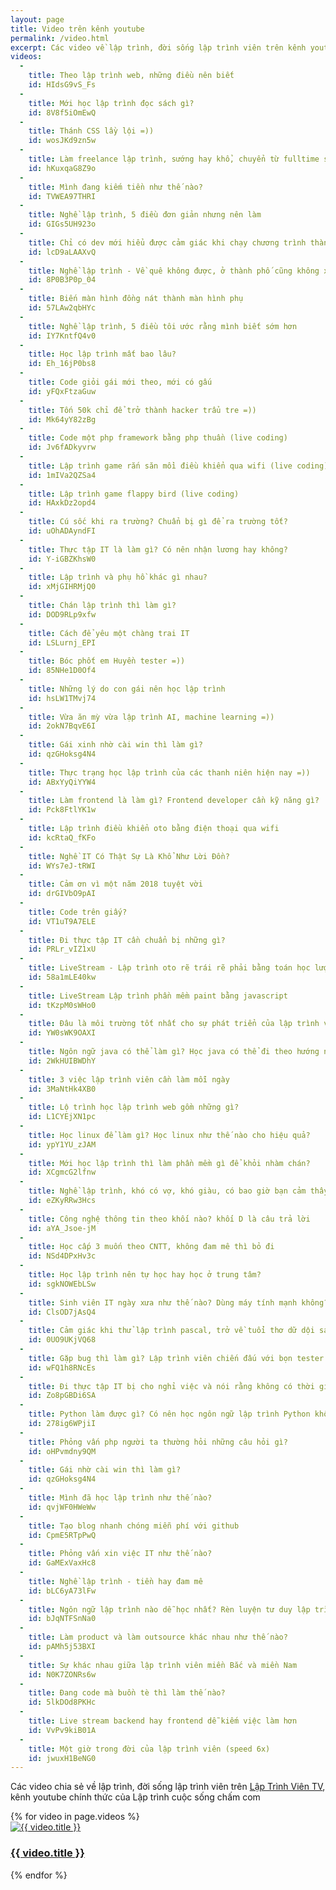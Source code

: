 ```yaml
---
layout: page
title: Video trên kênh youtube
permalink: /video.html
excerpt: Các video về lập trình, đời sống lập trình viên trên kênh youtube chính thức của Lập trình cuộc sống chấm com
videos:
  -
    title: Theo lập trình web, những điều nên biết
    id: HIdsG9vS_Fs
  -
    title: Mới học lập trình đọc sách gì?
    id: 8V8f5iOmEwQ
  -
    title: Thánh CSS lầy lội =))
    id: wosJKd9zn5w
  -
    title: Làm freelance lập trình, sướng hay khổ, chuyển từ fulltime sang freelance như thế nào?
    id: hKuxqaG8Z9o
  -
    title: Mình đang kiếm tiền như thế nào?
    id: TVWEA97THRI
  -
    title: Nghề lập trình, 5 điều đơn giản nhưng nên làm
    id: GIGs5UH923o
  -
    title: Chỉ có dev mới hiểu được cảm giác khi chạy chương trình thành công
    id: lcD9aLAAXvQ
  -
    title: Nghề lập trình - Về quê không được, ở thành phố cũng không xong
    id: 8P0B3P0p_04
  -
    title: Biến màn hình đồng nát thành màn hình phụ
    id: 57LAw2qbHYc
  -
    title: Nghề lập trình, 5 điều tôi ước rằng mình biết sớm hơn
    id: IY7KntfQ4v0
  -
    title: Học lập trình mất bao lâu?
    id: Eh_16jP0bs8
  -
    title: Code giỏi gái mới theo, mới có gấu
    id: yFQxFtzaGuw
  -
    title: Tốn 50k chỉ để trở thành hacker trẩu tre =))
    id: Mk64yY82zBg
  -
    title: Code một php framework bằng php thuần (live coding)
    id: Jv6fADkyvrw
  -
    title: Lập trình game rắn săn mồi điều khiển qua wifi (live coding)
    id: 1mIVa2QZSa4
  -
    title: Lập trình game flappy bird (live coding)
    id: HAxkDz2opd4
  -
    title: Cú sốc khi ra trường? Chuẩn bị gì để ra trường tốt?
    id: uOhADAyndFI
  -
    title: Thực tập IT là làm gì? Có nên nhận lương hay không?
    id: Y-iGBZKhsW0
  -
    title: Lập trình và phụ hồ khác gì nhau?
    id: xMjGIHRMjQ0
  -
    title: Chán lập trình thì làm gì?
    id: DOD9RLp9xfw
  -
    title: Cách để yêu một chàng trai IT
    id: LSLurnj_EPI
  -
    title: Bóc phốt em Huyền tester =))
    id: 85NHe1D0Of4
  -
    title: Những lý do con gái nên học lập trình
    id: hsLW1TMvj74
  -
    title: Vừa ăn mỳ vừa lập trình AI, machine learning =))
    id: 2okN7BqvE6I
  -
    title: Gái xinh nhờ cài win thì làm gì?
    id: qzGHoksg4N4
  -
    title: Thực trạng học lập trình của các thanh niên hiện nay =))
    id: ABxYyQiYYW4
  -
    title: Làm frontend là làm gì? Frontend developer cần kỹ năng gì?
    id: Pck8FtlYK1w
  -
    title: Lập trình điều khiển oto bằng điện thoại qua wifi
    id: kcRtaQ_fKFo
  -
    title: Nghề IT Có Thật Sự Là Khổ Như Lời Đồn?
    id: WYs7eJ-tRWI
  -
    title: Cảm ơn vì một năm 2018 tuyệt vời
    id: drGIVbO9pAI
  - 
    title: Code trên giấy?
    id: VT1uT9A7ELE
  -
    title: Đi thực tập IT cần chuẩn bị những gì?
    id: PRLr_vIZ1xU
  -
    title: LiveStream - Lập trình oto rẽ trái rẽ phải bằng toán học lượng giác
    id: 58a1mLE40kw
  -
    title: LiveStream Lập trình phần mềm paint bằng javascript
    id: tKzpM0sWHo0
  -
    title: Đâu là môi trường tốt nhất cho sự phát triển của lập trình viên?
    id: YW0sWK9OAXI
  -
    title: Ngôn ngữ java có thể làm gì? Học java có thể đi theo hướng nào?
    id: 2WkHUIBWDhY
  -
    title: 3 việc lập trình viên cần làm mỗi ngày
    id: 3MaNtHk4XB0
  -
    title: Lộ trình học lập trình web gồm những gì?
    id: L1CYEjXN1pc
  -
    title: Học linux để làm gì? Học linux như thế nào cho hiệu quả?
    id: ypY1YU_zJAM
  -
    title: Mới học lập trình thì làm phần mềm gì để khỏi nhàm chán?
    id: XCgmcG2lfnw
  -
    title: Nghề lập trình, khó có vợ, khó giàu, có bao giờ bạn cảm thấy chán nản
    id: eZKyRRw3Hcs
  -
    title: Công nghệ thông tin theo khối nào? khối D là câu trả lời
    id: aYA_Jsoe-jM
  -
    title: Học cấp 3 muốn theo CNTT, không đam mê thì bỏ đi
    id: NSd4DPxHv3c
  -
    title: Học lập trình nên tự học hay học ở trung tâm?
    id: sgkNOWEbLSw
  -
    title: Sinh viên IT ngày xưa như thế nào? Dùng máy tính mạnh không?
    id: ClsOD7jAsQ4
  -
    title: Cảm giác khi thử lập trình pascal, trở về tuổi thơ dữ dội sau 10 năm 
    id: 0UO9UKjVQ68
  -
    title: Gặp bug thì làm gì? Lập trình viên chiến đấu với bọn tester như thế nào? 
    id: wFQ1h8RNcEs
  -
    title: Đi thực tập IT bị cho nghỉ việc và nói rằng không có thời gian đào tạo 
    id: Zo8pGBDi6SA
  -
    title: Python làm được gì? Có nên học ngôn ngữ lập trình Python không? 
    id: 278ig6WPjiI
  -
    title: Phỏng vấn php người ta thường hỏi những câu hỏi gì?
    id: oHPvmdny9QM
  -
    title: Gái nhờ cài win thì làm gì? 
    id: qzGHoksg4N4
  -
    title: Mình đã học lập trình như thế nào?
    id: qvjWF0HWeWw
  -
    title: Tạo blog nhanh chóng miễn phí với github
    id: CpmE5RTpPwQ
  -
    title: Phỏng vấn xin việc IT như thế nào? 
    id: GaMExVaxHc8
  -
    title: Nghề lập trình - tiền hay đam mê
    id: bLC6yA73lFw
  -
    title: Ngôn ngữ lập trình nào dễ học nhất? Rèn luyện tư duy lập trình
    id: bJqNTFSnNa0
  -
    title: Làm product và làm outsource khác nhau như thế nào?
    id: pAMh5j53BXI
  -
    title: Sự khác nhau giữa lập trình viên miền Bắc và miền Nam
    id: N0K7ZONRs6w
  -
    title: Đang code mà buồn tè thì làm thế nào?
    id: 5lkDOd8PKHc
  -
    title: Live stream backend hay frontend dễ kiếm việc làm hơn
    id: VvPv9kiB01A
  - 
    title: Một giờ trong đời của lập trình viên (speed 6x)
    id: jwuxH1BeNG0
---
```


Các video chia sẻ về lập trình, đời sống lập trình viên trên [Lập Trình Viên TV](https://www.youtube.com/channel/UC5CIt5W4kq4ie0KJEdg2ztg?sub_confirmation=1), kênh youtube chính thức của Lập trình cuộc sống chấm com

<div id="videos">
  {% for video in page.videos %}
  <div class="video">
    <a target="_blank" href="https://www.youtube.com/watch?v={{ video.id }}">
      <img src="https://img.youtube.com/vi/{{ video.id }}/mqdefault.jpg" alt="{{ video.title }}" />
    </a>
    <h3><a target="_blank" href="https://www.youtube.com/watch?v={{ video.id }}">{{ video.title }}</a></h3>
    <div class="clear"></div>
  </div>
  {% endfor %}
</div>



